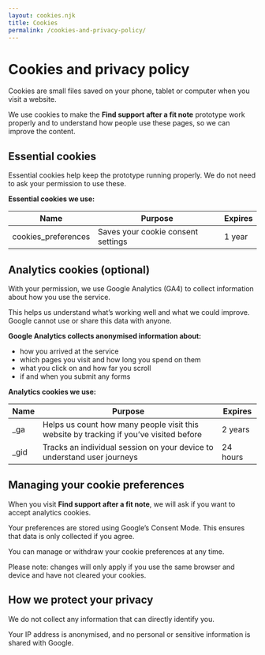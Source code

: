 ```yaml
---
layout: cookies.njk
title: Cookies
permalink: /cookies-and-privacy-policy/
---
```


# Cookies and privacy policy

Cookies are small files saved on your phone, tablet or computer when you visit a website.

We use cookies to make the **Find support after a fit note** prototype work properly and to understand how people use these pages, so we can improve the content.

## Essential cookies

Essential cookies help keep the prototype running properly. We do not need to ask your permission to use these.

**Essential cookies we use:**

| Name                | Purpose                            | Expires |
|---------------------|------------------------------------|---------|
| cookies_preferences | Saves your cookie consent settings | 1 year  |

## Analytics cookies (optional)

With your permission, we use Google Analytics (GA4) to collect information about how you use the service.

This helps us understand what’s working well and what we could improve. Google cannot use or share this data with anyone.

**Google Analytics collects anonymised information about:**
- how you arrived at the service
- which pages you visit and how long you spend on them
- what you click on and how far you scroll
- if and when you submit any forms

**Analytics cookies we use:**

| Name | Purpose                                                                                | Expires  |
|------|----------------------------------------------------------------------------------------|----------|
| _ga  | Helps us count how many people visit this website by tracking if you’ve visited before | 2 years  |
| _gid | Tracks an individual session on your device to understand user journeys                | 24 hours |

## Managing your cookie preferences

When you visit **Find support after a fit note**, we will ask if you want to accept analytics cookies.

Your preferences are stored using Google’s Consent Mode. This ensures that data is only collected if you agree.

You can manage or withdraw your cookie preferences at any time.

Please note: changes will only apply if you use the same browser and device and have not cleared your cookies.

## How we protect your privacy

We do not collect any information that can directly identify you.

Your IP address is anonymised, and no personal or sensitive information is shared with Google.
